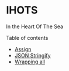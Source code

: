 # IHOTS
In the Heart Of The Sea

Table of contents
- [Assign](./1-assign.md)
- [JSON Stringify](./2-json-stringify.md)
- [Wrapping all](./3-wrapping-all.md)
